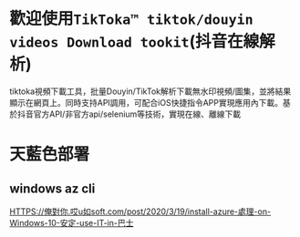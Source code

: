# 歡迎使用`TikToka™ tiktok/douyin videos Download tookit`(抖音在線解析)

tiktoka視頻下載工具，批量Douyin/TikTok解析下載無水印視頻/圖集，並將結果顯示在網頁上。同時支持API調用，可配合iOS快捷指令APP實現應用內下載。基於抖音官方API/非官方api/selenium等技術，實現在線、離線下載

# 天藍色部署

## windows az cli

[HTTPS://俺對你.哎u如soft.com/post/2020/3/19/install-azure-處理-on-Windows-10-安定-use-IT-in-巴士](https://anduin.aiursoft.com/post/2020/3/19/install-azure-cli-on-windows-10-and-use-it-in-bash)
